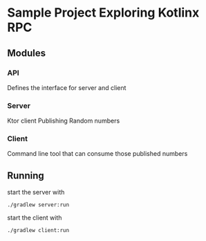 # Sample Project Exploring Kotlinx RPC

## Modules

### API
Defines the interface for server and client

### Server
Ktor client Publishing Random numbers

### Client
Command line tool that can consume those published numbers

## Running

start the server with
``` shell
./gradlew server:run 
```

start the client with
``` shell
./gradlew client:run
```